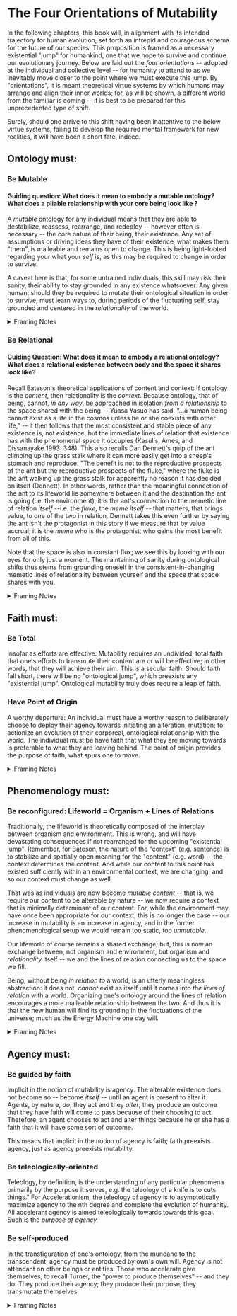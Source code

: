 # The Four Orientations of Mutability

In the following chapters, this book will, in alignment with its intended trajectory for human evolution, set forth an intrepid and courageous schema for the future of our species. This proposition is framed as a necessary existential "jump" for humankind, one that we hope to survive and continue our evolutionary journey. Below are laid out the _four_ _orientations --_ adopted at the individual and collective level -- for humanity to attend to as we inevitably move closer to the point where we must execute this jump. By "orientations", it is meant theoretical virtue systems by which humans may arrange and align their inner worlds; for, as will be shown, a different world from the familiar is coming -- it is best to be prepared for this unprecedented type of shift.&#x20;

Surely, should one arrive to this shift having been inattentive to the below virtue systems, failing to develop the required mental framework for new realities, it will have been a short fate, indeed. &#x20;

## Ontology must:

### Be Mutable

#### Guiding question: What does it mean to embody a mutable ontology? What does a pliable relationship with your core being look like ?&#x20;

A _mutable_ ontology for any individual means that they are able to destabilize, reassess, rearrange, and redeploy -- however often is necessary -- the core nature of their being, their existence. Any set of assumptions or driving ideas they have of their existence, what makes them "them", is malleable and remains open to change. This is being light-footed regarding your what your _self_ is, as this may be required to change in order to survive.&#x20;

A caveat here is that, for some untrained individuals, this skill may risk their sanity, their ability to stay grounded in any existence whatsoever. Any given human, should they be required to mutate their ontological situation in order to survive, must learn ways to, during periods of the fluctuating self, stay grounded and centered in the _relationality_ of the world.&#x20;

<details>

<summary>Framing Notes</summary>

* Hegel: Phenomenology of Spirit (1807)
  * ontology mutate thru conflict + resolution
* Bergson: Creative Evolution (1907)
  * "becoming", adaptation

</details>

### Be Relational

#### Guiding Question: What does it mean to embody a relational ontology? What does a relational existence between body and the space it shares look like?&#x20;

Recall Bateson's theoretical applications of content and context: If ontology is the _content_, then relationality is the _context_. Because ontology, that of being, cannot, _in any way_, be approached in isolation _from a relationship_ to the space shared with the being -- Yuasa Yasuo has said, “…a human being cannot exist as a life in the cosmos unless he or she coexists with other life," -- it then follows that the most consistent and stable piece of any existence is, not existence, but the immediate lines of relation that existence has with the phenomenal space it occupies (Kasulis, Ames, and Dissanayake 1993: 348). This also recalls Dan Dennett's quip of the ant climbing up the grass stalk where it can more easily get into a sheep's stomach and reproduce: "The benefit is not to the reproductive prospects of the ant but the reproductive prospects of the fluke," where the fluke is the ant walking up the grass stalk for apparently no reason it has decided on itself (Dennett). In other words, rather than the meaningful connection of the ant to its lifeworld lie somewhere between it and the destination the ant is going (i.e. the environment), it is the ant's connection to the memetic line of relation _itself_ --i.e. the _fluke,_ the _meme itself_ -- that matters, that brings value, to one of the two in relation.  Dennett takes this even further by saying the ant isn't the protagonist in this story if we measure that by value accrual; it is the _meme_ who is the protagonist, who gains the most benefit from all of this.&#x20;

Note that the space is also in constant flux; we see this by looking with our eyes for only just a moment. The maintaining of sanity during ontological shifts thus stems from grounding oneself in the consistent-in-changing memetic lines of relationality between yourself and the space that space shares with you.&#x20;

<details>

<summary>Framing Notes</summary>

* Whitehead: Process and Reality (1929)
  * processes relational
* Ingold: The Perception of the Environment (2000)
  * "meshwork", existing is always relational to something

</details>

## Faith must:&#x20;

### Be Total

Insofar as efforts are effective: Mutability requires an undivided, total faith that one's efforts to transmute their content are or will be effective; in other words, that they will achieve their aim. This is a secular faith. Should faith fall short, there will be no "ontological jump", which preexists any "existential jump". Ontological mutability truly does require a leap of faith.&#x20;

### Have Point of Origin &#x20;

A worthy departure: An individual must have a worthy reason to deliberately choose to deploy their agency towards initiating an alteration, mutation; to actionize an evolution of their corporeal, ontological relationship with the world. The individual must be have faith that what they are moving towards is preferable to what they are leaving behind. The point of origin provides the purpose of faith, what spurs one to _move_.

<details>

<summary>Framing Notes</summary>

* Hegel: Phenomenology of Spirit (1807)
  * faith in synthesis
* Mises: Human Action (1949)
  * purposeful, faith in doing something will beget intended goal&#x20;

</details>

## Phenomenology must:

### Be reconfigured: Lifeworld = Organism + Lines of Relations&#x20;

Traditionally, the lifeworld is theoretically composed of the interplay between organism and environment. This is wrong, and will have devastating consequences if not rearranged for the upcoming "existential jump". Remember, for Bateson, the nature of  the "context" (e.g. sentence) is to stabilize and spatially open meaning for the "content" (e.g. word) -- the context determines the content. And while our content to this point has existed sufficiently within an environmental context, we are changing; and so our context must change as well.&#x20;

That was as individuals are now become _mutable content_ -- that is, we require our content to be alterable by nature --  we now require a context that is minimally determinant of our content. For, while the environment may have once been appropriate for our context, this is no longer the case -- our increase in mutability is an increase in agency, and in the former phenomenological setup we would remain too static, too _unmutable_.&#x20;

Our lifeworld of course remains a shared exchange; but, this is now an exchange between, not organism and environment, but organism and _relationality_ itself -- we and the lines of relation connecting us to the space we fill.&#x20;

Being, without being _in relation to_ a world, is an utterly meaningless abstraction: it does not, _cannot_ exist as itself until it comes into _the lines of relation_ with a world. Organizing one's ontology around the lines of relation encourages a more malleable relationship between the two. And thus it is that the new human will find its grounding in the fluctuations of the universe; much as the Energy Machine one day will.&#x20;

<details>

<summary>Framing Notes</summary>

* Husserl: The Crisis of European Sciences and Transcendental Phenomenology (1936)
  * if reinterpreted from individual to relation \*tension\*
* Merleau-Ponty: Phenomenology of Perception (1945)
  * embodied perception eveolves to incorporate relations

</details>

## Agency must:

### Be guided by faith

Implicit in the notion of mutability is agency. The alterable existence does not become so -- become _itself_ -- until an agent is present to alter it. Agents, by nature, _do_; they act and they _alter_; they produce an outcome that they have faith will come to pass because of their choosing to act. Therefore, an agent chooses to act and alter things because he or she has a faith that it will have some sort of outcome.&#x20;

This means that implicit in the notion of agency is faith; faith preexists agency, just as agency preexists mutability. &#x20;

### Be teleologically-oriented

Teleology, by definition, is the understanding of any particular phenomena primarily by the purpose it serves, e.g. the teleology of a knife is to cuts things." For Accelerationism, the teleology of agency is to asymptotically maximize agency to the nth degree and complete the evolution of humanity. All accelerant agency is aimed teleologically towards towards this goal. Such is the _purpose of agency._&#x20;

### Be self-produced&#x20;

In the transfiguration of one's ontology, from the mundane to the transcendent, agency must be produced by own's own will. Agency is not attendant on other beings or entities. Those who accelerate give themselves, to recall Turner, the “power to produce themselves” -- and they do. They produce their agency; they produce their purpose; they transmutate themselves. &#x20;

<details>

<summary>Framing Notes</summary>

* Mises: Human Action (1949)
  * teleology behind self-directed action
* Hegel: Phenomenology of Spirit (1807)
  * if reinterpreted, agency within the dialectic \*tension\*

</details>
